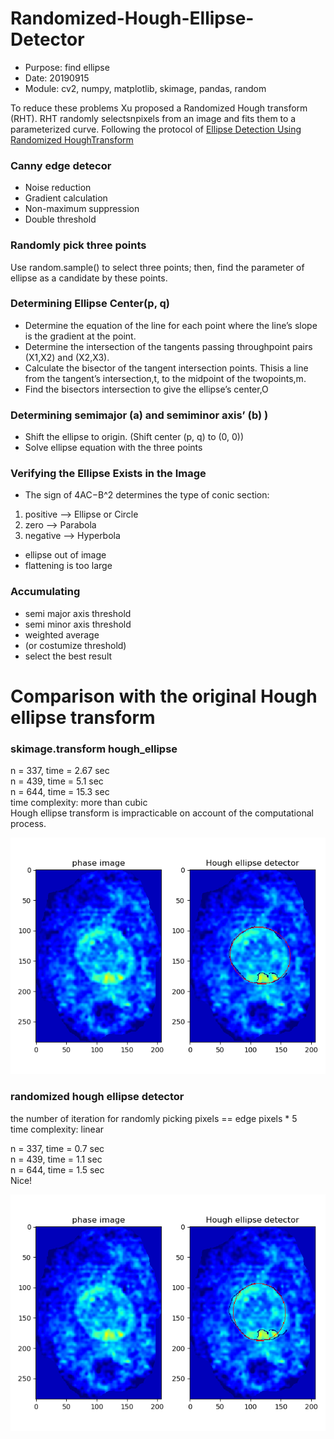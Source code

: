 # Randomized-Hough-Ellipse-Detector

* Purpose: find ellipse
* Date: 20190915
* Module: cv2, numpy, matplotlib, skimage, pandas, random


To reduce these problems Xu proposed a Randomized Hough transform (RHT). RHT randomly selectsnpixels from an image and fits them to a parameterized curve. Following the protocol of [Ellipse Detection Using Randomized HoughTransform](https://www.researchgate.net/publication/238703185_Ellipse_Detection_Using_Randomized_Hough_Transform)

### Canny edge detecor
* Noise reduction
* Gradient calculation
* Non-maximum suppression
* Double threshold

### Randomly pick three points
Use random.sample() to select three points; then, find the parameter of ellipse as a candidate by these points.  

### Determining Ellipse Center(p, q)
* Determine the equation of the line for each point where the line’s slope is the gradient at the point.
* Determine the intersection of the tangents passing throughpoint pairs (X1,X2) and (X2,X3).
* Calculate the bisector of the tangent intersection points. Thisis a line from the tangent’s intersection,t, to the midpoint of the twopoints,m.
* Find the bisectors intersection to give the ellipse’s center,O

### Determining semimajor (a) and semiminor axis’ (b) )
* Shift the ellipse to origin. (Shift center (p, q) to (0, 0))
* Solve ellipse equation with the three points  

### Verifying the Ellipse Exists in the Image
* The sign of 4AC−B^2 determines the type of conic section:
1. positive --> Ellipse or Circle
2. zero --> Parabola
3. negative --> Hyperbola
* ellipse out of image
* flattening is too large 

### Accumulating
* semi major axis threshold
* semi minor axis threshold
* weighted average
* (or costumize threshold)
* select the best result


# Comparison with the original Hough ellipse transform

### skimage.transform hough_ellipse

n = 337, time = 2.67 sec  
n = 439, time = 5.1 sec  
n = 644, time = 15.3 sec  
time complexity: more than cubic  
Hough ellipse transform is impracticable on account of the computational process.  

![](/hough.png)



### randomized hough ellipse detector

the number of iteration for randomly picking pixels == edge pixels * 5  
time complexity: linear  

n = 337, time = 0.7 sec  
n = 439, time = 1.1 sec  
n = 644, time = 1.5 sec  
Nice!

![](/Rhough.png)




